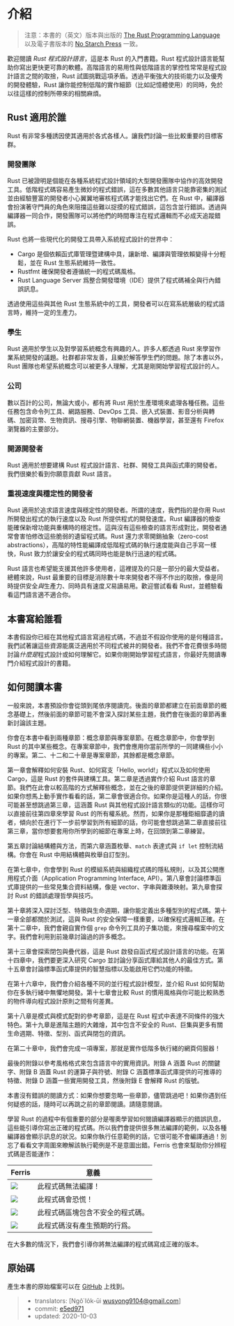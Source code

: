 # 介紹

> 注意：本書的（英文）版本與出版的 [The Rust Programming Language][nsprust] 以及電子書版本的 [No Starch Press][nsp] 一致。

[nsprust]: https://nostarch.com/rust
[nsp]: https://nostarch.com/

歡迎閱讀 *Rust 程式設計語言*，這是本 Rust 的入門書籍。Rust 程式設計語言能幫助你寫出更快更可靠的軟體。高階語言的易用性與低階語言的掌控性常常是程式設計語言之間的取捨，Rust 試圖挑戰這項矛盾。透過平衡強大的技術能力以及優秀的開發體驗，Rust 讓你能控制低階的實作細節（比如記憶體使用）的同時，免於以往這樣的控制所帶來的相關麻煩。

## Rust 適用於誰

Rust 有非常多種誘因使其適用於各式各樣人。讓我們討論一些比較重要的目標客群。

### 開發團隊

Rust 已被證明是個能在各種系統程式設計領域的大型開發團隊中協作的高效開發工具。低階程式碼容易產生微妙的程式錯誤，這在多數其他語言只能靠密集的測試並由經驗豐富的開發者小心翼翼地審核程式碼才能找出它們。在 Rust 中，編譯器會扮演著守門員的角色來阻擋這些難以捉摸的程式錯誤，這包含並行錯誤。透過與編譯器一同合作，開發團隊可以將他們的時間專注在程式邏輯而不必成天追蹤錯誤。

Rust 也將一些現代化的開發工具帶入系統程式設計的世界中：

* Cargo 是個依賴函式庫管理暨建構中具，讓新增、編譯與管理依賴變得十分輕鬆，並在 Rust 生態系統維持一致性。
* Rustfmt 確保開發者遵循統一的程式碼風格。
* Rust Language Server 爲整合開發環境（IDE）提供了程式碼補全與行內錯誤訊息。

透過使用這些與其他 Rust 生態系統中的工具，開發者可以在寫系統層級的程式語言時，維持一定的生產力。

### 學生

Rust 適用於學生以及對學習系統概念有興趣的人。許多人都透過 Rust 來學習作業系統開發的議題。社群都非常友善，且樂於解答學生們的問題。除了本書以外，Rust 團隊也希望系統概念可以被更多人理解，尤其是剛開始學習程式設計的人。

### 公司

數以百計的公司，無論大或小，都有將 Rust 用於生產環境來處理各種任務。這些任務包含命令列工具、網路服務、DevOps 工具、嵌入式裝置、影音分析與轉碼、加密貨幣、生物資訊、搜尋引擎、物聯網裝置、機器學習，甚至還有 Firefox 瀏覽器的主要部分。

### 開源開發者

Rust 適用於想要建構 Rust 程式設計語言、社群、開發工具與函式庫的開發者。我們很樂於看到你願意貢獻 Rust 語言。

### 重視速度與穩定性的開發者

Rust 適用於追求語言速度與穩定性的開發者。所謂的速度，我們指的是你用 Rust 所開發出程式的執行速度以及 Rust 所提供程式的開發速度。Rust 編譯器的檢查能確保新增功能與重構時的穩定性。這與沒有這些檢查的語言形成對比，開發者通常會害怕修改這些脆弱的遺留程式碼。Rust 還力求零開銷抽象（zero-cost abstractions），高階的特性能編譯成低階程式碼的執行速度能與自己手寫一樣快，Rust 致力於讓安全的程式碼同時也能是執行迅速的程式碼。

Rust 語言也希望能支援其他許多使用者，這裡提及的只是一部分的最大受益者。總體來說，Rust 最重要的目標是消除數十年來開發者不得不作出的取捨，像是同時提供安全*與*生產力、同時具有速度*又*易讀易用。歡迎嘗試看看 Rust，並體驗看看這門語言適不適合你。

## 本書寫給誰看

本書假設你已經在其他程式語言寫過程式碼，不過並不假設你使用的是何種語言。我們試著讓這些資源能廣泛適用於不同程式被井的開發者。我們不會花費很多時間討論*什麼是*程式設計或如何理解它。如果你剛開始學習程式語言，你最好先閱讀專門介紹程式設計的書籍。

## 如何閱讀本書

一般來說，本書預設你會從頭到尾依序閱讀完。後面的章節都建立在前面章節的概念基礎上，然後前面的章節可能不會深入探討某些主題，我們會在後面的章節再重新討論該主題。

你會在本書中看到兩種章節：概念章節與專案章節。在概念章節中，你會學到 Rust 的其中某些概念。在專案章節中，我們會應用你當前所學的一同建構些小小的專案。第二、十二和二十章是專案章節，其餘都是概念章節。

第一章會解釋如何安裝 Rust、如何寫支「Hello, world!」程式以及如何使用 Cargo，這是 Rust 的套件與建構工具。第二章是透過實作介紹 Rust 語言的章節。我們在此會以較高階的方式解釋些概念，並在之後的章節提供更詳細的介紹。如果你想馬上動手實作看看的話，第二章會很適合你。如果你是這種人的話，你很可能甚至想跳過第三章，這涵蓋 Rust 與其他程式設計語言類似的功能。這樣你可以直接前往第四章來學習 Rust 的所有權系統。然而，如果你是那種鉅細靡遺的讀者，傾向於在進行下一步前學習到所有細節的話，你可能會想跳過第二章直接前往第三章，當你想要套用你所學到的細節在專案上時，在回頭到第二章練習。

第五章討論結構體與方法，而第六章涵蓋枚舉、`match` 表達式與 `if let` 控制流結構。你會在 Rust 中用結構體與枚舉自訂型別。

在第七章中，你會學到 Rust 的模組系統與組織程式碼的隱私規則，以及其公開應用程式介面（Application Programming Interface, API）。第八章會討論標準函式庫提供的一些常見集合資料結構，像是 vector、字串與雜湊映射。第九章會探討 Rust 的錯誤處理哲學與技巧。

第十章將深入探討泛型、特徵與生命週期，讓你能定義出多種型別的程式碼。第十一章全部都關於測試，這與 Rust 的安全保障一樣重要，以確保程式邏輯正確。在第十二章中，我們會親自實作個 `grep` 命令列工具的子集功能，來搜尋檔案中的文字。我們會利用到前幾章討論過的許多概念。

第十三章會探索閉包與疊代器，這是 Rust 啟發自函式程式設計語言的功能。在第十四章中，我們要更深入研究 Cargo 並討論分享函式庫給其他人的最佳方式。第十五章會討論標準函式庫提供的智慧指標以及能啟用它們功能的特徵。

在第十六章中，我們會介紹各種不同的並行程式設計模型，並介紹 Rust 如何幫助你在多執行緒中無懼地開發。第十七章會比較 Rust 的慣用風格與你可能比較熟悉的物件導向程式設計原則之間有何差異。

第十八章是模式與模式配對的參考章節，這是在 Rust 程式中表達不同條件的強大特色。第十九章是進階主題的大雜燴，其中包含不安全的 Rust、巨集與更多有關生命週期、特徵、型別、函式與閉包的資訊。

在第二十章中，我們會完成一項專案，那就是實作低階多執行緒的網頁伺服器！

最後的附錄以參考風格格式來包含語言中的實用資訊。附錄 A 涵蓋 Rust 的關鍵字、附錄 B 涵蓋 Rust 的運算子與符號、附錄 C 涵蓋標準函式庫提供的可推導的特徵、附錄 D 涵蓋一些實用開發工具，然後附錄 E 會解釋 Rust 的版號。

本書沒有錯誤的閱讀方式：如果你想要忽略一些章節，儘管跳過吧！如果你遇到任何疑惑的話，隨時可以再跳之前的章節閱讀。請隨意閱讀。

<span id="ferris"></span>

學習 Rust 的過程中有個重要的部分是喔奧學習如何閱讀編譯器顯示的錯誤訊息，這些能引導你寫出正確的程式碼。所以我們會提供很多無法編譯的範例，以及各種編譯器會顯示訊息的狀況。如果你執行任意範例的話，它很可能不會編譯通過！別忘了看看文字周圍來瞭解該執行範例是不是意圖出錯。Ferris 也會來幫助你分辨程式碼是否能運作：

| Ferris                                                                 | 意義                                          |
|------------------------------------------------------------------------|--------------------------------------------------|
| <img src="img/ferris/does_not_compile.svg" class="ferris-explain"/>    | 此程式碼無法編譯！                               |
| <img src="img/ferris/panics.svg" class="ferris-explain"/>              | 此程式碼會恐慌！                                 |
| <img src="img/ferris/unsafe.svg" class="ferris-explain"/>              | 此程式碼區塊包含不安全的程式碼。                 |
| <img src="img/ferris/not_desired_behavior.svg" class="ferris-explain"/>| 此程式碼沒有產生預期的行爲。                     |

在大多數的情況下，我們會引導你將無法編譯的程式碼寫成正確的版本。

## 原始碼

產生本書的原始檔案可以在 [GitHub][book] 上找到。

[book]: https://github.com/rust-tw/book-tw

> - translators: [Ngô͘ Io̍k-ūi <wusyong9104@gmail.com>]
> - commit: [e5ed971](https://github.com/rust-lang/book/blob/e5ed97128302d5fa45dbac0e64426bc7649a558c/src/ch00-00-introduction.md)
> - updated: 2020-10-03

